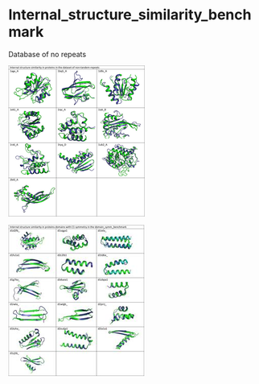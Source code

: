 # Internal_structure_similarity_benchmark


Database of no repeats

![Structures with internal similarity in the database of no-tandem-repeats](images/No-tandem-repeats.png)


![Structures with internal similarity in the domain_symm benchmark](images/Dom_symm_bench.jpg)
